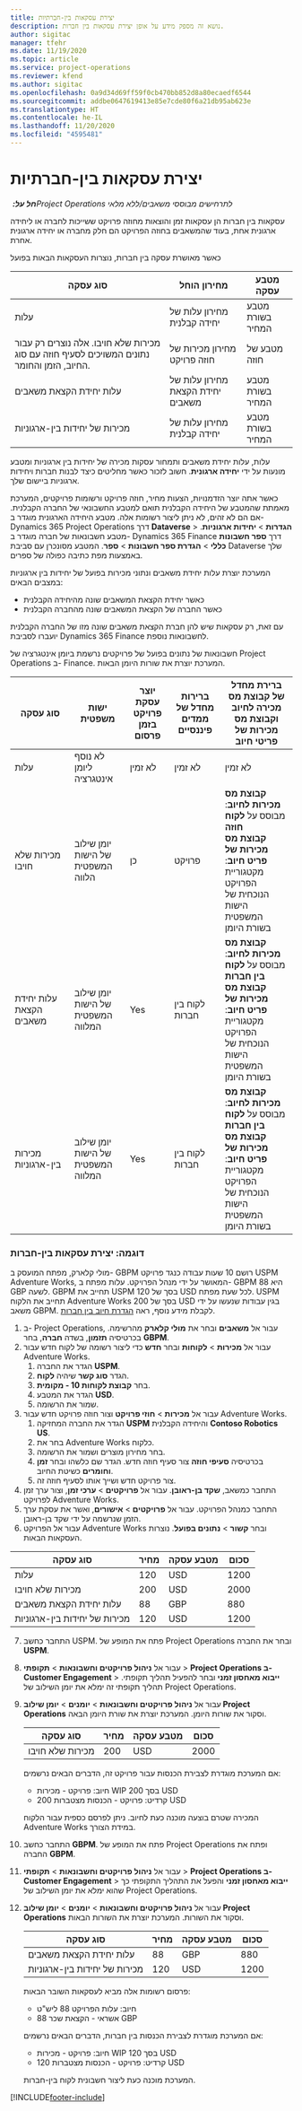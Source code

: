 ```yaml
---
title: יצירת עסקאות בין-חברתיות
description: נושא זה מספק מידע על אופן יצירת עסקאות בין חברות.
author: sigitac
manager: tfehr
ms.date: 11/19/2020
ms.topic: article
ms.service: project-operations
ms.reviewer: kfend
ms.author: sigitac
ms.openlocfilehash: 0a9d34d69ff59f0cb470bb852d8a80ecaedf6544
ms.sourcegitcommit: addbe0647619413e85e7cde80f6a21db95ab623e
ms.translationtype: HT
ms.contentlocale: he-IL
ms.lasthandoff: 11/20/2020
ms.locfileid: "4595481"
---
```

# <a name="create-intercompany-transactions"></a>יצירת עסקאות בין-חברתיות

_**חל על:** ‏Project Operations לתרחישים מבוססי משאבים/ללא מלאי_

עסקאות בין חברות הן עסקאות זמן והוצאות מחוזה פרויקט ששייכות לחברה או ליחידה ארגונית אחת, בעוד שהמשאבים בחוזה הפרויקט הם חלק מחברה או יחידה ארגונית אחרת.

כאשר מאושרת עסקה בין חברות, נוצרות העסקאות הבאות בפועל

| **סוג עסקה** | **מחירון הוחל** | **מטבע עסקה** |
| --- | --- | --- |
| עלות | מחירון עלות של יחידה קבלנית | מטבע בשורת המחיר |
| מכירות שלא חויבו. אלה נוצרים רק עבור נתונים המשויכים לסעיף חוזה עם סוג החיוב, הזמן והחומר. | מחירון מכירות של חוזה פרויקט | מטבע של חוזה |
| עלות יחידת הקצאת משאבים | מחירון עלות של יחידת הקצאת משאבים‬ | מטבע בשורת המחיר |
| מכירות של יחידות בין-ארגוניות | מחירון עלות של יחידה קבלנית | מטבע בשורת המחיר |

עלות, עלות יחידת משאבים ותמחור עסקות מכירה של יחידות בין ארגוניות ומטבע מונעות על ידי **יחידה ארגונית**. חשוב לזכור כאשר מחליטים כיצד לבנות חברות ויחידות ארגוניות ביישום שלך.

כאשר אתה יוצר הזדמנויות, הצעות מחיר, חוזה פרויקט ורשומות פרויקטים, המערכת מאמתת שהמטבע של היחידה הקבלנית תואם למטבע החשבונאי של החברה הקבלנית. אם הם לא זהים, לא ניתן ליצור רשומות אלה. מטבע היחידה הארגונית מוגדר ב- Dynamics 365 Project Operations דרך **Dataverse** > **הגדרות** > **יחידות ארגוניות**. מטבע חשבונאות של חברה מוגדר ב- Dynamics 365 Finance דרך **ספר חשבונות כללי** > **הגדרת ספר חשבונות** > **ספר**. המטבע מסונכרן עם סביבת Dataverse שלך באמצעות מפת כתיבה כפולה של ספרים.

המערכת יוצרת עלות יחידת משאבים ונתוני מכירות בפועל של יחידות בין ארגוניות במצבים הבאים:

  - כאשר יחידת הקצאת המשאבים שונה מהיחידה הקבלנית
  - כאשר החברה של הקצאת המשאבים שונה מהחברה הקבלנית

עם זאת, רק עסקאות שיש להן חברת הקצאת משאבים שונה מזו של החברה הקבלנית יועברו לסביבת Dynamics 365 Finance לחשבונאות נוספת.

חשבונאות של נתונים בפועל של פרויקטים נרשמת ביומן אינטגרציה של Project Operations ב- Finance. המערכת יוצרת את שורות היומן הבאות.

| **סוג עסקה** | **ישות‬ משפטית** | **יוצר עסקת פרויקט בזמן פרסום** | **ברירות מחדל של ממדים פיננסיים** | **ברירת מחדל של קבוצת מס מכירה לחיוב וקבוצת מס מכירות של פריטי חיוב** |
| --- | --- | --- | --- | --- |
| עלות | לא נוסף ליומן אינטגרציה | לא זמין | לא זמין | לא זמין |
| מכירות שלא חויבו | יומן שילוב של הישות המשפטית הלווה | ‏‏כן | פרויקט | **קבוצת מס מכירות לחיוב**: מבוסס על **לקוח חוזה** <br/> **קבוצת מס מכירות של פריט חיוב**: מקטגוריית הפרויקט הנוכחית של הישות המשפטית בשורת היומן |
| עלות יחידת הקצאת משאבים | יומן שילוב של הישות המשפטית המלווה | Yes | לקוח בין חברות | **קבוצת מס מכירות לחיוב**: מבוסס על **לקוח בין חברות** <br/> **קבוצת מס מכירות של פריט חיוב**: מקטגוריית הפרויקט הנוכחית של הישות המשפטית בשורת היומן |
| מכירות בין-ארגוניות | יומן שילוב של הישות המשפטית המלווה | Yes | לקוח בין חברות | **קבוצת מס מכירות לחיוב**: מבוסס על **לקוח בין חברות** <br/> **קבוצת מס מכירות של פריט חיוב**: מקטגוריית הפרויקט הנוכחית של הישות המשפטית בשורת היומן |

### <a name="example-intercompany-transactions"></a>דוגמה: יצירת עסקאות בין-חברות

מולי קלארק, מפתח המועסק ב- GBPM רושם 10 שעות עבודה כנגד פרויקט USPM Adventure Works, המאושר על ידי מנהל הפרויקט. עלות מפתח ב- GBPM היא 88 GBP לשעה. GBPM תחייב את USPM בסך של 120 USD לכל שעת מפתח. USPM תחייב את הלקוח Adventure Works בסך של 200 USD בגין עבודות שנעשו על ידי משאב GBPM. לקבלת מידע נוסף, ראה [הגדרת חיוב בין חברות](configure-intercompany-invoicing.md).

1. ב- Project Operations, עבור אל **משאבים** ובחר את **מולי קלארק** מהרשימה. בכרטיסיה **תזמון**, בשדה **חברה**, בחר **GBPM**.
2. עבור אל **מכירות** > **לקוחות** ובחר **חדש** כדי ליצור רשומה של לקוח חדש עבור Adventure Works.
    1. הגדר את החברה **USPM**.
    2. הגדר **סוג קשר** שיהיה **לקוח**.
    3. בחר **קבוצת לקוחות 10 - מקומית**.
    4. הגדר את המטבע **USD**.
    5. שמור את הרשומה.
3. עבור אל **מכירות** > **חוזי פרויקט** וצור חוזה פרויקט חדש עבור Adventure Works.
    1. הגדר את החברה המחזיקה **USPM** והיחידה הקבלנית **Contoso Robotics US**.
    2. בחר את Adventure Works כלקוח.
    3. בחר מחירון מוצרים ושמור את הרשומה.
    4. בכרטיסיה **סעיפי חוזה** צור סעיף חוזה חדש. הגדר שם כלשהו ובחר **זמן וחומרים** כשיטת החיוב.
    5. צור פרויקט חדש ושייך אותו לסעיף חוזה זה.
4. התחבר כמשאב, **שקד בן-ראובן**. עבור אל **פרויקטים** > **ערכי זמן**, וצור ערך זמן לפרויקט Adventure Works.
5. התחבר כמנהל הפרויקט. עבור אל **פרויקטים** > **אישורים**, ואשר את עסקת ערך הזמן שנרשמה על ידי שקד בן-ראובן.
6. עבור אל הפרויקט Adventure Works ובחר **קשור** > **נתונים בפועל**. נוצרות העסקאות הבאות.

| **סוג עסקה** | **מחיר** | **מטבע עסקה** | **סכום** |
| --- | --- | --- | --- |
| עלות | 120 | USD | 1200 |
| מכירות שלא חויבו | 200 | USD | 2000 |
| עלות יחידת הקצאת משאבים | 88 | GBP | 880 |
| מכירות של יחידות בין-ארגוניות | 120 | USD | 1200 |

7. התחבר כחשב USPM. פתח את המופע של Project Operations ובחר את החברה **USPM**. 
8. עבור אל **ניהול פרויקטים וחשבונאות** > **תקופתי** > **Project Operations ב-Customer Engagement** > **ייבוא מאחסון זמני** ובחר להפעיל תהליך תקופתי. תהליך תקופתי זה ימלא את יומן השילוב של Project Operations.
9. עבור אל **ניהול פרויקטים וחשבונאות** > **יומנים** > **יומן שילוב Project Operations** וסקור את שורות היומן. המערכת יוצרת את שורת היומן הבאה.

    | **סוג עסקה** | **מחיר** | **מטבע עסקה** | **סכום** |
    | --- | --- | --- | --- |
    | מכירות שלא חויבו | 200 | USD | 2000 |

    אם המערכת מוגדרת לצבירת הכנסות עבור פרויקט זה, הדברים הבאים נרשמים:

    - חיוב: פרויקט - מכירות WIP בסך 200 USD
    - קרדיט: פרויקט - הכנסות מצטברות 200 USD

    המכירה שטרם בוצעה מוכנה כעת לחיוב. ניתן לפרסם כספית עבור הלקוח Adventure Works במידת הצורך.

10. התחבר כחשב **GBPM**. פתח את המופע של Project Operations ופתח את החברה **GBPM**. 
11. עבור אל **ניהול פרויקטים וחשבונאות** > **תקופתי** > **Project Operations ב-Customer Engagement** > **ייבוא מאחסון זמני** והפעל את התהליך התקופתי כך שהוא ימלא את יומן השילוב של Project Operations.
12. עבור אל **ניהול פרויקטים וחשבונאות** > **יומנים** > **יומן שילוב Project Operations** וסקור את השורות. המערכת יוצרת את השורות הבאות.

    | **סוג עסקה** | **מחיר** | **מטבע עסקה** | **סכום** |
    | --- | --- | --- | --- |
    | עלות יחידת הקצאת משאבים | 88 | GBP | 880 |
    | מכירות של יחידות בין-ארגוניות | 120 | USD | 1200 |

    פרסום רשומות אלה מביא לעסקאות השובר הבאות:

    - חיוב: עלות הפרויקט 88 ליש"ט
    - אשראי‬ - הקצאת שכר 88 GBP

    אם המערכת מוגדרת לצבירת הכנסות בין חברות, הדברים הבאים נרשמים:

    - חיוב: פרויקט - מכירות WIP בסך 120 USD
    - קרדיט: פרויקט - הכנסות מצטברות 120 USD

    המערכת מוכנה כעת ליצור חשבונית לקוח בין-חברות.


[!INCLUDE[footer-include](../includes/footer-banner.md)]